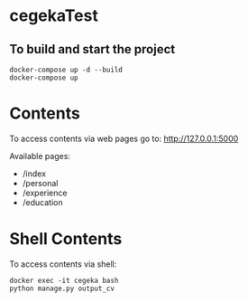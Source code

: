 # cegekaTest



## To build and start the project
```
docker-compose up -d --build
docker-compose up
```

# Contents
To access contents via web pages go to: http://127.0.0.1:5000

Available pages:
* /index
* /personal
* /experience
* /education


# Shell Contents
To access contents via shell:
```
docker exec -it cegeka bash
python manage.py output_cv
```
